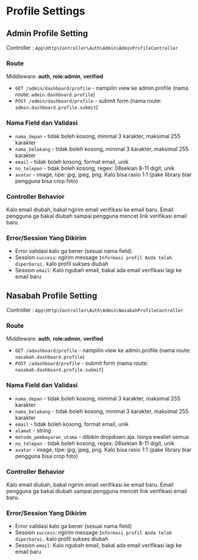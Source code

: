 # Profile Settings

## Admin Profile Setting
Controller : `App\Http\Controller\Auth\Admin\AdminProfileController`

### Route
Middleware: **auth**, **role:admin**, **verified**
- `GET /admin/dashboard/profile` - nampilin view ke admin.profile (nama route: `admin.dashboard.profile`)
- `POST /admin/dashboard/profile` - submit form (nama route: `admin.dashboard.profile.submit`)

### Nama Field dan Validasi
- `nama_depan` - tidak boleh kosong, minimal 3 karakter, maksimal 255 karakter
- `nama_belakang` - tidak boleh kosong, minimal 3 karakter, maksimal 255 karakter
- `email` - tidak boleh kosong, format email, unik
- `no_telepon` - tidak boleh kosong, regex: 08sekian 8-11 digit, unik
- `avatar` - image, tipe: jpg, jpeg, png. Kalo bisa rasio 1:1 (pake library biar pengguna bisa crop foto)

### Controller Behavior
Kalo email diubah, bakal ngirim email verifikasi ke email baru. Email pengguna ga bakal diubah sampai pengguna mencet link verifikasi email baru.

### Error/Session Yang Dikirim
- Error validasi kalo ga bener (sesuai nama field)
- Session `success`: ngirim message `Informasi profil Anda telah diperbarui.` kalo profil sukses diubah
- Session `email`: Kalo ngubah email, bakal ada email verifikasi lagi ke email baru 

## Nasabah Profile Setting
Controller : `App\Http\Controller\Auth\Admin\NasabahProfileController`

### Route
Middleware: **auth**, **role:admin**, **verified**
- `GET /adashboard/profile` - nampilin view ke admin.profile (nama route: `nasabah.dashboard.profile`)
- `POST /adashboard/profile` - submit form (nama route: `nasabah.dashboard.profile.submit`)

### Nama Field dan Validasi
- `nama_depan` - tidak boleh kosong, minimal 3 karakter, maksimal 255 karakter
- `nama_belakang` - tidak boleh kosong, minimal 3 karakter, maksimal 255 karakter
- `email` - tidak boleh kosong, format email, unik
- `alamat` - string
- `metode_pembayaran_utama` - dibikin dropdown aja. Isinya ewallet semua
- `no_telepon` - tidak boleh kosong, regex: 08sekian 8-11 digit, unik
- `avatar` - image, tipe: jpg, jpeg, png. Kalo bisa rasio 1:1 (pake library biar pengguna bisa crop foto)

### Controller Behavior
Kalo email diubah, bakal ngirim email verifikasi ke email baru. Email pengguna ga bakal diubah sampai pengguna mencet link verifikasi email baru.

### Error/Session Yang Dikirim
- Error validasi kalo ga bener (sesuai nama field)
- Session `success`: ngirim message `Informasi profil Anda telah diperbarui.` kalo profil sukses diubah
- Session `email`: Kalo ngubah email, bakal ada email verifikasi lagi ke email baru 
